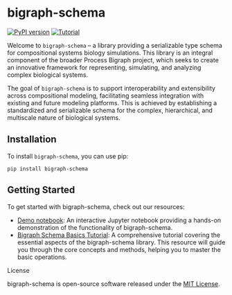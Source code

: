 # bigraph-schema

[![PyPI version](https://img.shields.io/pypi/v/bigraph-schema.svg)](https://pypi.org/project/bigraph-schema/)
[![Tutorial](https://img.shields.io/badge/tutorial-notebook-orange)](https://vivarium-collective.github.io/bigraph-schema/notebooks/demo.html)

Welcome to `bigraph-schema` – a library providing a serializable type schema for compositional systems biology 
simulations. This library is an integral component of the broader Process Bigraph project, which seeks to create an 
innovative framework for representing, simulating, and analyzing complex biological systems.

The goal of `bigraph-schema` is to support interoperability and extensibility across compositional modeling, 
facilitating seamless integration with existing and future modeling platforms. This is achieved by establishing a 
standardized and serializable schema for the complex, hierarchical, and multiscale nature of biological systems.

## Installation

To install `bigraph-schema`, you can use pip:

```console
pip install bigraph-schema
```

## Getting Started

To get started with bigraph-schema, check out our resources:

* [Demo notebook](https://vivarium-collective.github.io/bigraph-schema/notebooks/demo.html): An interactive Jupyter notebook providing a hands-on demonstration of the functionality of bigraph-schema.
* [Bigraph Schema Basics Tutorial](https://vivarium-collective.github.io/bigraph-viz/notebooks/basics.html): A comprehensive tutorial covering the essential aspects of the bigraph-schema library. 
This resource will guide you through the core concepts and methods, helping you to master the basic operations.

License

bigraph-schema is open-source software released under the [MIT License](https://github.com/vivarium-collective/bigraph-schema/LICENSE).
